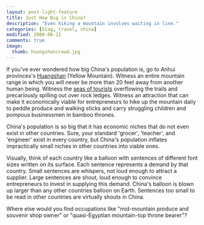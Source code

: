 ```yaml
---
layout: post-light-feature
title: Just How Big is China?
description: "Even hiking a mountain involves waiting in line."
categories: [blog, travel, china]
modified: 2008-06-11
comments: true
image:
  thumb: huangshancrowd.jpg
---
```

If you've ever wondered how big China's population is, go to Anhui provinces's <a href="http://en.wikipedia.org/wiki/Huangshan">Huangshan</a> (Yellow Mountain). Witness an entire mountain range in which you will never be more than 20 feet away from another human being. Witness the [seas of tourists](http://www.djstrouse.com/images/huangshancrowd.jpg) overflowing the trails and precariously spilling out over rock ledges. Witness an attraction that can make it economically viable for entrepreneurs to hike up the mountain daily to peddle produce and walking sticks and carry struggling children and pompous businessmen in bamboo thrones.

China's population is so big that it has economic niches that do not even exist in other countries. Sure, your standard 'grocer', 'teacher', and 'engineer' exist in every country, but China's population inflates impractically small niches in other countries into viable ones.

Visually, think of each country like a balloon with sentences of different font sizes written on its surface. Each sentence represents a demand by that country. Small sentences are whispers, not loud enough to attract a supplier.  Large sentences are shout, loud enough to convince entrepreneurs to invest in supplying this demand. China's balloon is blown up larger than any other countries balloon on Earth. Sentences too small to be read in other countries are virtually shouts in China.

Where else would you find occupations like "mid-mountain produce and souvenir shop owner" or "quasi-Egyptian mountain-top throne bearer"?
